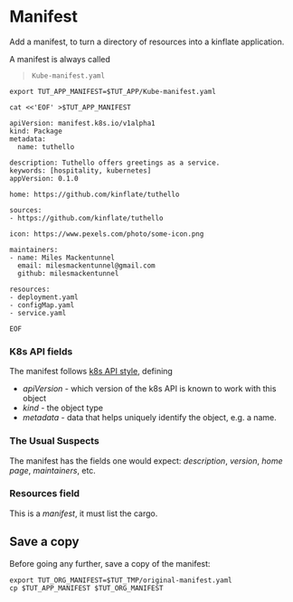 # Manifest

Add a manifest, to turn a directory of resources into a kinflate
application.

A manifest is always called

> `Kube-manifest.yaml`

<!-- @defineManifest @demo -->
```
export TUT_APP_MANIFEST=$TUT_APP/Kube-manifest.yaml
```

<!-- @makeManifest @demo -->
```
cat <<'EOF' >$TUT_APP_MANIFEST

apiVersion: manifest.k8s.io/v1alpha1
kind: Package
metadata:
  name: tuthello

description: Tuthello offers greetings as a service.
keywords: [hospitality, kubernetes]
appVersion: 0.1.0

home: https://github.com/kinflate/tuthello

sources:
- https://github.com/kinflate/tuthello

icon: https://www.pexels.com/photo/some-icon.png

maintainers:
- name: Miles Mackentunnel
  email: milesmackentunnel@gmail.com
  github: milesmackentunnel

resources:
- deployment.yaml
- configMap.yaml
- service.yaml

EOF
```

### K8s API fields

[k8s API style]: https://kubernetes.io/docs/concepts/overview/working-with-objects/kubernetes-objects/#required-fields

The manifest follows [k8s API style], defining

 * _apiVersion_ - which version of the k8s API is known to work
   with this object
 * _kind_ - the object type
 * _metadata_ - data that helps uniquely identify the
   object, e.g. a name.


### The Usual Suspects

The manifest has the fields one would expect:
_description_, _version_, _home page_, _maintainers_, etc.

### Resources field

This is a _manifest_, it must list the cargo.

## Save a copy

Before going any further, save a copy of the manifest:

<!-- @copyManifest @test -->
```
export TUT_ORG_MANIFEST=$TUT_TMP/original-manifest.yaml
cp $TUT_APP_MANIFEST $TUT_ORG_MANIFEST
```
